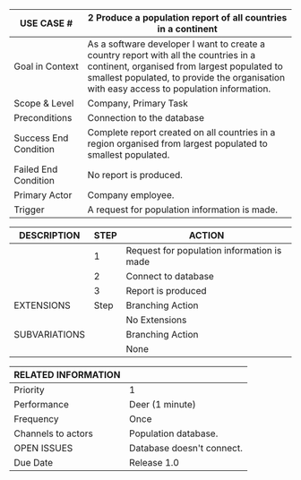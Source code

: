 | USE CASE #                | 2 Produce a population report of all countries in a continent  |
|---------------------------|-----|
| Goal in Context           |   As a software developer I want to create a country report with all the countries in a continent, organised from largest populated to smallest populated, to provide the organisation with easy access to population information. |
| Scope & Level             | Company, Primary Task   |
| Preconditions             | Connection to the database   |
| Success End Condition     | Complete report created on all countries in a region organised from largest populated to smallest populated.   |
| Failed End Condition      | No report is produced.   |
| Primary Actor | Company employee.   |
| Trigger                   | A request for population information is made.   |

| DESCRIPTION   | STEP | ACTION           |
|---------------|------|------------------|
|               | 1    |      Request for population information is made            |
|               | 2    |      Connect to database            |
|               | 3    |      Report is produced            |
| EXTENSIONS    | Step | Branching Action |
|               |      | No Extensions    |
| SUBVARIATIONS |      | Branching Action |
|               |      |    None          |


| RELATED INFORMATION                    |   |
|----------------------------------------|---|
| Priority                               | 1   |
| Performance                            |  Deer (1 minute) |
| Frequency                              |  Once |
| Channels to actors                     |   Population database. |
| OPEN ISSUES                            |  Database doesn't connect. |
| Due Date                               | Release 1.0  |
